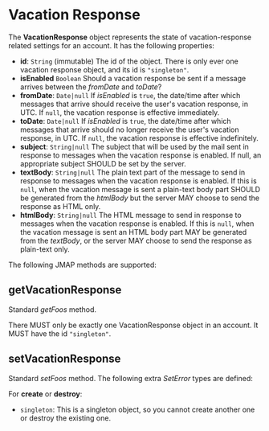 # Vacation Response

The **VacationResponse** object represents the state of vacation-response
related settings for an account. It has the following properties:

- **id**: `String` (immutable)
  The id of the object. There is only ever one vacation response object, and its id is `"singleton"`.
- **isEnabled** `Boolean`
  Should a vacation response be sent if a message arrives between the *fromDate* and *toDate*?
- **fromDate**: `Date|null`
  If *isEnabled* is `true`, the date/time after which messages that arrive should receive the user's vacation response, in UTC. If `null`, the vacation response is effective immediately.
- **toDate**: `Date|null`
  If *isEnabled* is `true`, the date/time after which messages that arrive should no longer receive the user's vacation response, in UTC. If `null`, the vacation response is effective indefinitely.
- **subject**: `String|null`
  The subject that will be used by the mail sent in response to messages when the vacation response is enabled. If null, an appropriate subject SHOULD be set by the server.
- **textBody**: `String|null`
  The plain text part of the message to send in response to messages when the vacation response is enabled. If this is `null`, when the vacation message is sent a plain-text body part SHOULD be generated from the *htmlBody* but the server MAY choose to send the response as HTML only.
- **htmlBody**: `String|null`
  The HTML message to send in response to messages when the vacation response is enabled. If this is `null`, when the vacation message is sent an HTML body part MAY be generated from the *textBody*, or the server MAY choose to send the response as plain-text only.

The following JMAP methods are supported:

## getVacationResponse

Standard *getFoos* method.

There MUST only be exactly one VacationResponse object in an account. It MUST have the id `"singleton"`.

## setVacationResponse

Standard *setFoos* method. The following extra *SetError* types are defined:

For **create** or **destroy**:

- `singleton`: This is a singleton object, so you cannot create another one or
  destroy the existing one.
